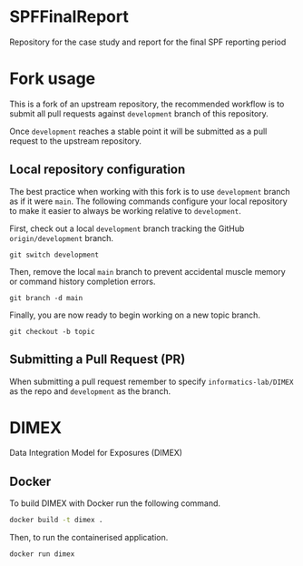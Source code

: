 # SPFFinalReport
Repository for the case study and report for the final SPF reporting period

# Fork usage

This is a fork of an upstream repository, the recommended workflow is to
submit all pull requests against `development` branch of this repository.

Once `development` reaches a stable point it will be submitted as a pull
request to the upstream repository.

## Local repository configuration

The best practice when working with this fork is to use
`development` branch as if it were `main`. The following
commands configure your local repository to make it
easier to always be working relative to `development`.

First, check out a local `development` branch tracking
the GitHub `origin/development` branch.

```
git switch development
```

Then, remove the local `main` branch to prevent accidental
muscle memory or command history completion errors.

```
git branch -d main
```

Finally, you are now ready to begin working on a new topic branch.

```
git checkout -b topic
```

## Submitting a Pull Request (PR)

When submitting a pull request remember to specify `informatics-lab/DIMEX` as the repo
and `development` as the branch.

# DIMEX

Data Integration Model for Exposures (DIMEX)

## Docker

To build DIMEX with Docker run the following command.

```sh
docker build -t dimex .
```

Then, to run the containerised application.

```sh
docker run dimex
```

